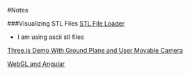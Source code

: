 #Notes

###Visualizing STL Files
[STL File Loader](http://threejs.org/examples/#webgl_loader_stl)

*  I am using ascii stl files

[Three.js Demo With Ground Plane and User Movable Camera](http://threejs.org/examples/#webgl_loader_awd)


[WebGL and Angular](http://winkervsbecks.github.io/angularWebglDirective/)